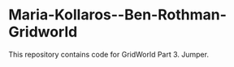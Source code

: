 Maria-Kollaros--Ben-Rothman-Gridworld
=====================================
This repository contains code for GridWorld Part 3. Jumper.
